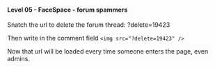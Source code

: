 #### Level 05 - FaceSpace - forum spammers

Snatch the url to delete the forum thread: ?delete=19423

Then write in the comment field `<img src="?delete=19423" />`

Now that url will be loaded every time someone enters the page, even admins.
